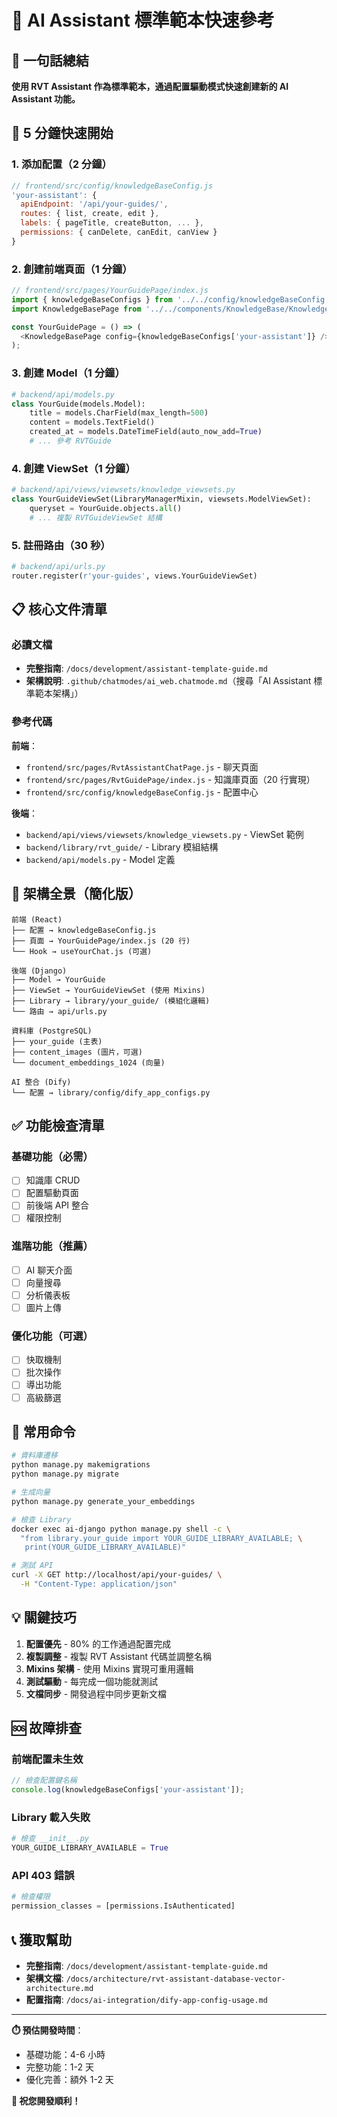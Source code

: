 # 🎯 AI Assistant 標準範本快速參考

## 📘 一句話總結
**使用 RVT Assistant 作為標準範本，通過配置驅動模式快速創建新的 AI Assistant 功能。**

## 🚀 5 分鐘快速開始

### 1. 添加配置（2 分鐘）
```javascript
// frontend/src/config/knowledgeBaseConfig.js
'your-assistant': {
  apiEndpoint: '/api/your-guides/',
  routes: { list, create, edit },
  labels: { pageTitle, createButton, ... },
  permissions: { canDelete, canEdit, canView }
}
```

### 2. 創建前端頁面（1 分鐘）
```javascript
// frontend/src/pages/YourGuidePage/index.js
import { knowledgeBaseConfigs } from '../../config/knowledgeBaseConfig';
import KnowledgeBasePage from '../../components/KnowledgeBase/KnowledgeBasePage';

const YourGuidePage = () => (
  <KnowledgeBasePage config={knowledgeBaseConfigs['your-assistant']} />
);
```

### 3. 創建 Model（1 分鐘）
```python
# backend/api/models.py
class YourGuide(models.Model):
    title = models.CharField(max_length=500)
    content = models.TextField()
    created_at = models.DateTimeField(auto_now_add=True)
    # ... 參考 RVTGuide
```

### 4. 創建 ViewSet（1 分鐘）
```python
# backend/api/views/viewsets/knowledge_viewsets.py
class YourGuideViewSet(LibraryManagerMixin, viewsets.ModelViewSet):
    queryset = YourGuide.objects.all()
    # ... 複製 RVTGuideViewSet 結構
```

### 5. 註冊路由（30 秒）
```python
# backend/api/urls.py
router.register(r'your-guides', views.YourGuideViewSet)
```

## 📋 核心文件清單

### 必讀文檔
- **完整指南**: `/docs/development/assistant-template-guide.md`
- **架構說明**: `.github/chatmodes/ai_web.chatmode.md`（搜尋「AI Assistant 標準範本架構」）

### 參考代碼
**前端**：
- `frontend/src/pages/RvtAssistantChatPage.js` - 聊天頁面
- `frontend/src/pages/RvtGuidePage/index.js` - 知識庫頁面（20 行實現）
- `frontend/src/config/knowledgeBaseConfig.js` - 配置中心

**後端**：
- `backend/api/views/viewsets/knowledge_viewsets.py` - ViewSet 範例
- `backend/library/rvt_guide/` - Library 模組結構
- `backend/api/models.py` - Model 定義

## 🎯 架構全景（簡化版）

```
前端 (React)
├── 配置 → knowledgeBaseConfig.js
├── 頁面 → YourGuidePage/index.js (20 行)
└── Hook → useYourChat.js (可選)

後端 (Django)
├── Model → YourGuide
├── ViewSet → YourGuideViewSet (使用 Mixins)
├── Library → library/your_guide/ (模組化邏輯)
└── 路由 → api/urls.py

資料庫 (PostgreSQL)
├── your_guide (主表)
├── content_images (圖片，可選)
└── document_embeddings_1024 (向量)

AI 整合 (Dify)
└── 配置 → library/config/dify_app_configs.py
```

## ✅ 功能檢查清單

### 基礎功能（必需）
- [ ] 知識庫 CRUD
- [ ] 配置驅動頁面
- [ ] 前後端 API 整合
- [ ] 權限控制

### 進階功能（推薦）
- [ ] AI 聊天介面
- [ ] 向量搜尋
- [ ] 分析儀表板
- [ ] 圖片上傳

### 優化功能（可選）
- [ ] 快取機制
- [ ] 批次操作
- [ ] 導出功能
- [ ] 高級篩選

## 🔧 常用命令

```bash
# 資料庫遷移
python manage.py makemigrations
python manage.py migrate

# 生成向量
python manage.py generate_your_embeddings

# 檢查 Library
docker exec ai-django python manage.py shell -c \
  "from library.your_guide import YOUR_GUIDE_LIBRARY_AVAILABLE; \
   print(YOUR_GUIDE_LIBRARY_AVAILABLE)"

# 測試 API
curl -X GET http://localhost/api/your-guides/ \
  -H "Content-Type: application/json"
```

## 💡 關鍵技巧

1. **配置優先** - 80% 的工作通過配置完成
2. **複製調整** - 複製 RVT Assistant 代碼並調整名稱
3. **Mixins 架構** - 使用 Mixins 實現可重用邏輯
4. **測試驅動** - 每完成一個功能就測試
5. **文檔同步** - 開發過程中同步更新文檔

## 🆘 故障排查

### 前端配置未生效
```javascript
// 檢查配置鍵名稱
console.log(knowledgeBaseConfigs['your-assistant']);
```

### Library 載入失敗
```python
# 檢查 __init__.py
YOUR_GUIDE_LIBRARY_AVAILABLE = True
```

### API 403 錯誤
```python
# 檢查權限
permission_classes = [permissions.IsAuthenticated]
```

## 📞 獲取幫助

- **完整指南**: `/docs/development/assistant-template-guide.md`
- **架構文檔**: `/docs/architecture/rvt-assistant-database-vector-architecture.md`
- **配置指南**: `/docs/ai-integration/dify-app-config-usage.md`

---

**⏱️ 預估開發時間**：
- 基礎功能：4-6 小時
- 完整功能：1-2 天
- 優化完善：額外 1-2 天

**🎉 祝您開發順利！**
